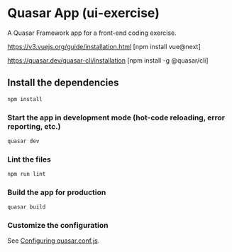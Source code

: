 # Quasar App (ui-exercise)

A Quasar Framework app for a front-end coding exercise.

https://v3.vuejs.org/guide/installation.html [npm install vue@next]


https://quasar.dev/quasar-cli/installation [npm install -g @quasar/cli]

## Install the dependencies
```bash
npm install
```

### Start the app in development mode (hot-code reloading, error reporting, etc.)
```bash
quasar dev
```

### Lint the files
```bash
npm run lint
```

### Build the app for production
```bash
quasar build
```

### Customize the configuration
See [Configuring quasar.conf.js](https://v2.quasar.dev/quasar-cli/quasar-conf-js).

